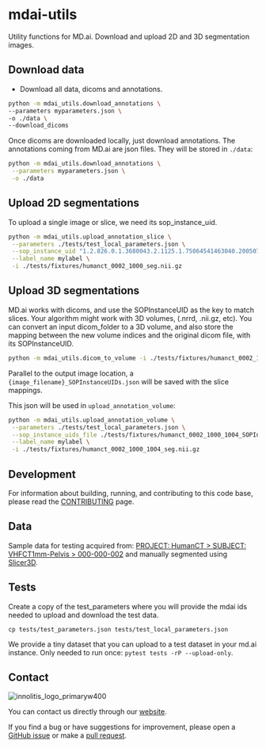 # mdai-utils

Utility functions for MD.ai. Download and upload 2D and 3D segmentation images.

## Download data

- Download all data, dicoms and annotations.

```bash
python -m mdai_utils.download_annotations \
--parameters myparameters.json \
-o ./data \
--download_dicoms
```

Once dicoms are downloaded locally, just download annotations. The annotations
coming from MD.ai are json files. They will be stored in `./data`:

```bash
python -m mdai_utils.download_annotations \
 --parameters myparameters.json \
 -o ./data
```

## Upload 2D segmentations

To upload a single image or slice, we need its sop_instance_uid.

```bash
python -m mdai_utils.upload_annotation_slice \
 --parameters ./tests/test_local_parameters.json \
 --sop_instance_uid "1.2.826.0.1.3680043.2.1125.1.75064541463040.2005072610414630768" \
 --label_name mylabel \
 -i ./tests/fixtures/humanct_0002_1000_seg.nii.gz
```

## Upload 3D segmentations

MD.ai works with dicoms, and use the SOPInstanceUID as the key to match slices.
Your algorithm might work with 3D volumes, (.nrrd, .nii.gz, etc). You can convert
an input dicom_folder to a 3D volume, and also store the mapping between the new
volume indices and the original dicom file, with its SOPInstanceUID.

```bash
python -m mdai_utils.dicom_to_volume -i ./tests/fixtures/humanct_0002_1000_1004 -o /tmp/humanct_0002_1000_1004.nrrd
```

Parallel to the output image location, a `{image_filename}_SOPInstanceUIDs.json`
will be saved with the slice mappings.

This json will be used in `upload_annotation_volume`:

```bash
python -m mdai_utils.upload_annotation_volume \
 --parameters ./tests/test_local_parameters.json \
 --sop_instance_uids_file ./tests/fixtures/humanct_0002_1000_1004_SOPInstanceUIDs.json \
 --label_name mylabel \
 -i ./tests/fixtures/humanct_0002_1000_1004_seg.nii.gz
```

## Development

For information about building, running, and contributing to this code base,
please read the [CONTRIBUTING](CONTRIBUTING.md) page.

## Data

Sample data for testing acquired from:
[PROJECT: HumanCT  >  SUBJECT: VHFCT1mm-Pelvis  >  000-000-002](https://central.xnat.org/app/action/DisplayItemAction/search_element/xnat%3ActSessionData/search_field/xnat%3ActSessionData.ID/search_value/CENTRAL04_E04384/popup/false/project/HumanCT)
and manually segmented using [Slicer3D](https://www.slicer.org/).

## Tests

Create a copy of the test_parameters where you will provide the mdai ids needed
to upload and download the test data.

`cp tests/test_parameters.json tests/test_local_parameters.json`

We provide a tiny dataset that you can upload to a test dataset in your md.ai
instance. Only needed to run once: `pytest tests -rP --upload-only`.


## Contact

![innolitis_logo_primaryw400](https://github.com/innolitics/mdai-utils/assets/3021667/6f9e269f-f96e-4b27-90c5-8fb48da70901)

You can contact us directly through our [website][contact_link].

If you find a bug or have suggestions for improvement, please open a
[GitHub issue][issue_link] or make a [pull request][pr_link].

[contact_link]: https://innolitics.com/about/contact/
[issue_link]: https://github.com/innolitics/mdai_utils/issues/new/choose
[pr_link]: https://github.com/innolitics/mdai_utils/pulls
